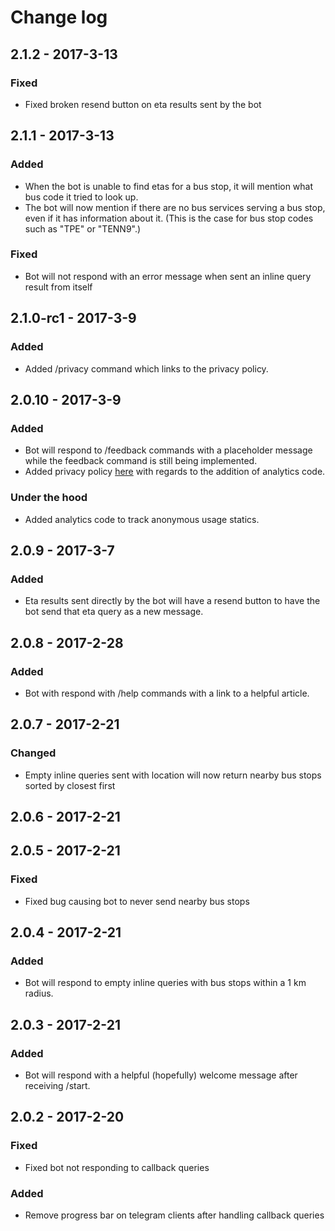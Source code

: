 # Change log

## 2.1.2 - 2017-3-13

### Fixed

- Fixed broken resend button on eta results sent by the bot

## 2.1.1 - 2017-3-13

### Added

- When the bot is unable to find etas for a bus stop, it will mention what bus code it tried to look up.
- The bot will now mention if there are no bus services serving a bus stop, even if it has information about it. (This 
is the case for bus stop codes such as "TPE" or "TENN9".)

### Fixed

- Bot will not respond with an error message when sent an inline query result from itself

## 2.1.0-rc1 - 2017-3-9

### Added

- Added /privacy command which links to the privacy policy.

## 2.0.10 - 2017-3-9

### Added

- Bot will respond to /feedback commands with a placeholder message while the feedback command is still being 
implemented.
- Added privacy policy [here](PRIVACY.md) with regards to the addition of analytics code.

### Under the hood

- Added analytics code to track anonymous usage statics.

## 2.0.9 - 2017-3-7

### Added

- Eta results sent directly by the bot will have a resend button to have the bot send that eta query as a new message.

## 2.0.8 - 2017-2-28

### Added

- Bot with respond with /help commands with a link to a helpful article.

## 2.0.7 - 2017-2-21

### Changed

- Empty inline queries sent with location will now return nearby bus stops sorted by closest first

## 2.0.6 - 2017-2-21
## 2.0.5 - 2017-2-21

### Fixed

- Fixed bug causing bot to never send nearby bus stops

## 2.0.4 - 2017-2-21

### Added

- Bot will respond to empty inline queries with bus stops within a 1 km radius.

## 2.0.3 - 2017-2-21

### Added

- Bot will respond with a helpful (hopefully) welcome message after receiving /start.

## 2.0.2 - 2017-2-20

### Fixed

- Fixed bot not responding to callback queries

### Added

- Remove progress bar on telegram clients after handling callback queries
